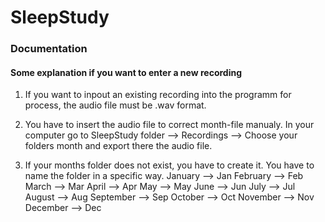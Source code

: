 # SleepStudy

### Documentation
#### Some explanation if you want to enter a new recording

1) If you want to inpout an existing recording into the programm for process, the audio file must be .wav format.

2) You have to insert the audio file to correct month-file manualy. In your computer go to SleepStudy folder --> Recordings --> Choose your folders month and export there the audio file.

3) If your months folder does not exist, you have to create it. You have to name the folder in a specific way.
January --> Jan
February –-> Feb
March –-> Mar
April --> Apr
May –-> May
June –-> Jun
July –-> Jul
August –-> Aug
September –-> Sep
October –-> Oct
November –-> Nov
December –-> Dec
